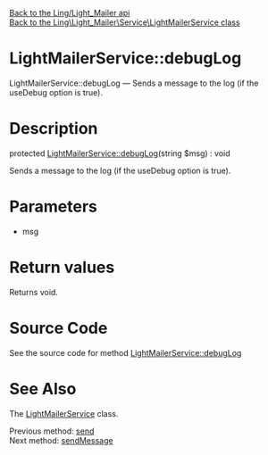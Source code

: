 [Back to the Ling/Light_Mailer api](https://github.com/lingtalfi/Light_Mailer/blob/master/doc/api/Ling/Light_Mailer.md)<br>
[Back to the Ling\Light_Mailer\Service\LightMailerService class](https://github.com/lingtalfi/Light_Mailer/blob/master/doc/api/Ling/Light_Mailer/Service/LightMailerService.md)


LightMailerService::debugLog
================



LightMailerService::debugLog — Sends a message to the log (if the useDebug option is true).




Description
================


protected [LightMailerService::debugLog](https://github.com/lingtalfi/Light_Mailer/blob/master/doc/api/Ling/Light_Mailer/Service/LightMailerService/debugLog.md)(string $msg) : void




Sends a message to the log (if the useDebug option is true).




Parameters
================


- msg

    


Return values
================

Returns void.








Source Code
===========
See the source code for method [LightMailerService::debugLog](https://github.com/lingtalfi/Light_Mailer/blob/master/Service/LightMailerService.php#L313-L323)


See Also
================

The [LightMailerService](https://github.com/lingtalfi/Light_Mailer/blob/master/doc/api/Ling/Light_Mailer/Service/LightMailerService.md) class.

Previous method: [send](https://github.com/lingtalfi/Light_Mailer/blob/master/doc/api/Ling/Light_Mailer/Service/LightMailerService/send.md)<br>Next method: [sendMessage](https://github.com/lingtalfi/Light_Mailer/blob/master/doc/api/Ling/Light_Mailer/Service/LightMailerService/sendMessage.md)<br>

